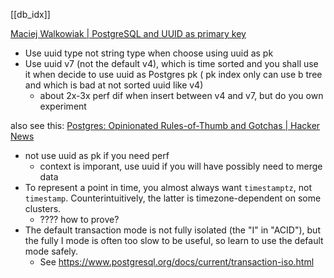 [[db_idx]]


[Maciej Walkowiak | PostgreSQL and UUID as primary key](https://maciejwalkowiak.com/blog/postgres-uuid-primary-key/)


- Use uuid type not string type when choose using uuid as pk
- Use uuid v7 (not the default v4), which is time sorted and you shall use it when decide to use uuid as Postgres pk ( pk index only can use b tree and which is bad at not sorted uuid like v4)
	- about 2x-3x perf dif when insert between v4 and v7, but do you own experiment


also see this: [Postgres: Opinionated Rules-of-Thumb and Gotchas | Hacker News](https://news.ycombinator.com/item?id=38429670)
- not use uuid as pk if you need perf
	- context is imporant, use uuid if you will have possibly need to merge data
- To represent a point in time, you almost always want `timestamptz`, not `timestamp`. Counterintuitively, the latter is timezone-dependent on some clusters.
	- ???? how to prove?
- The default transaction mode is not fully isolated (the "I" in "ACID"), but the fully I mode is often too slow to be useful, so learn to use the default mode safely. 
	- See https://www.postgresql.org/docs/current/transaction-iso.html
